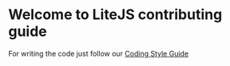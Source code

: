 
# Welcome to LiteJS contributing guide <!-- omit in toc -->

For writing the code just follow our [Coding Style Guide](https://github.com/litejs/litejs/wiki/Style-Guide)



